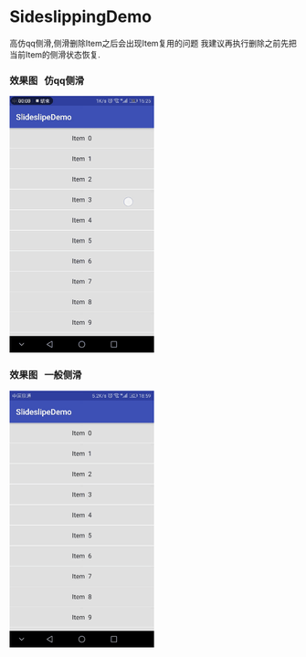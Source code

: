 # SideslippingDemo
高仿qq侧滑,侧滑删除Item之后会出现Item复用的问题 我建议再执行删除之前先把当前Item的侧滑状态恢复.

### 效果图   仿qq侧滑</br>

![](https://raw.githubusercontent.com/WangcWj/image-folder/master/slide.gif)

### 效果图   一般侧滑</br>
![](https://raw.githubusercontent.com/WangcWj/image-folder/master/videotogif_2018.05.02_19.02.16.gif)

